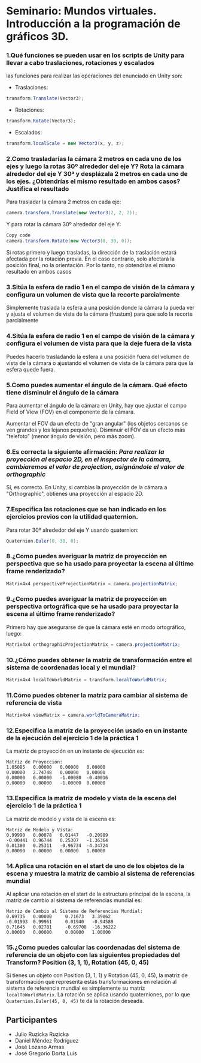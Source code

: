 # Seminario: Mundos virtuales. Introducción a la programación de gráficos 3D.

### 1.Qué funciones se pueden usar en los scripts de Unity para llevar a cabo traslaciones, rotaciones y escalados

las funciones para realizar las operaciones del enunciado en Unity son:

- Traslaciones: 
```csharp
transform.Translate(Vector3);
```
- Rotaciones:
```csharp
transform.Rotate(Vector3);
```
- Escalados:
```csharp
transform.localScale = new Vector3(x, y, z);
```

### 2.Como trasladarías la cámara 2 metros en cada uno de los ejes y luego la rotas 30º alrededor del eje Y? Rota la cámara alrededor del eje Y 30ª y desplázala 2 metros en cada uno de los ejes. ¿Obtendrías el mismo resultado en ambos casos? Justifica el resultado

Para trasladar la cámara 2 metros en cada eje:

```csharp
camera.transform.Translate(new Vector3(2, 2, 2));
```
Y para rotar la cámara 30º alrededor del eje Y:
```csharp
Copy code
camera.transform.Rotate(new Vector3(0, 30, 0));
```

Si rotas primero y luego trasladas, la dirección de la traslación estará afectada por la rotación previa. En el caso contrario, solo afectará la posición final, no la orientación. Por lo tanto, no obtendrías el mismo resultado en ambos casos

### 3.Sitúa la esfera de radio 1 en el campo de visión de la cámara y configura un volumen de vista que la recorte parcialmente

Simplemente traslada la esfera a una posición donde la cámara la pueda ver y ajusta el volumen de vista de la cámara (frustum) para que solo la recorte parcialmente

### 4.Sitúa la esfera de radio 1 en el campo de visión de la cámara y configura el volumen de vista para que la deje fuera de la vista

Puedes hacerlo trasladando la esfera a una posición fuera del volumen de vista de la cámara o ajustando el volumen de vista de la cámara para que la esfera quede fuera.

### 5.Como puedes aumentar el ángulo de la cámara. Qué efecto tiene disminuir el ángulo de la cámara

Para aumentar el ángulo de la cámara en Unity, hay que ajustar el campo Field of View (FOV) en el componente de la cámara.

Aumentar el FOV da un efecto de "gran angular" (los objetos cercanos se ven grandes y los lejanos pequeños). Disminuir el FOV da un efecto más "telefoto" (menor ángulo de visión, pero más zoom).

### 6.Es correcta la siguiente afirmación: _Para realizar la proyección al espacio 2D, en el inspector de la cámara, cambiaremos el valor de projection, asignándole el valor de orthographic_

Sí, es correcto. En Unity, si cambias la proyección de la cámara a "Orthographic", obtienes una proyección al espacio 2D.

### 7.Especifica las rotaciones que se han indicado en los ejercicios previos con la utilidad quaternion.

Para rotar 30º alrededor del eje Y usando quaternion:
```csharp
Quaternion.Euler(0, 30, 0);
```

### 8.¿Como puedes averiguar la matriz de proyección en perspectiva que se ha usado para proyectar la escena al último frame renderizado?

```csharp
Matrix4x4 perspectiveProjectionMatrix = camera.projectionMatrix;
```

### 9.¿Como puedes averiguar la matriz de proyección en perspectiva ortográfica que se ha usado para proyectar la escena al último frame renderizado?

Primero hay que asegurarse de que la cámara esté en modo ortográfico, luego:
```csharp
Matrix4x4 orthographicProjectionMatrix = camera.projectionMatrix;
```

### 10.¿Cómo puedes obtener la matriz de transformación entre el sistema de coordenadas local y el mundial?

```csharp
Matrix4x4 localToWorldMatrix = transform.localToWorldMatrix;
```

### 11.Cómo puedes obtener la matriz para cambiar al sistema de referencia de vista

```csharp
Matrix4x4 viewMatrix = camera.worldToCameraMatrix;
```

### 12.Especifica la matriz de la proyección usado en un instante de la ejecución del ejercicio 1 de la práctica 1

La matriz de proyección en un instante de ejecución es:
```text
Matriz de Proyección: 
1.05085	  0.00000	0.00000	  0.00000
0.00000	  2.74748	0.00000	  0.00000
0.00000	  0.00000	-1.00080  -0.40016
0.00000	  0.00000	-1.00000  0.00000
```

### 13.Especifica la matriz de modelo y vista de la escena del ejercicio 1 de la práctica 1

La matriz de modelo y vista de la escena es:
```text
Matriz de Modelo y Vista: 
0.99990	  0.00078	0.01447	  -0.20989
-0.00441  0.96744	0.25307	  -1.36364
0.01380	  0.25311	-0.96734  -4.34724
0.00000	  0.00000	0.00000   1.00000
```

### 14.Aplica una rotación en el start de uno de los objetos de la escena y muestra la matriz de cambio al sistema de referencias mundial

Al aplicar una rotación en el start de la estructura principal de la escena, la matriz de cambio al sistema de referencias mundial es:
```text
Matriz de Cambio al Sistema de Referencias Mundial: 
0.69735	  0.00000	  0.71673   3.39062
-0.01993  0.99961	  0.01940   -0.94589
0.71645   0.02781	  -0.69708  -16.36222
0.00000   0.00000	  0.00000   1.00000
```

### 15.¿Como puedes calcular las coordenadas del sistema de referencia de un objeto con las siguientes propiedades del Transform? Position (3, 1, 1), Rotation (45, 0, 45)

Si tienes un objeto con Position (3, 1, 1) y Rotation (45, 0, 45), la matriz de transformación que representa estas transformaciones en relación al sistema de referencia mundial es simplemente su matriz ```localToWorldMatrix```. La rotación se aplica usando quaterniones, por lo que ```Quaternion.Euler(45, 0, 45)``` te da la rotación deseada.

## Participantes
- Julio Ruzicka Ruzicka
- Daniel Méndez Rodríguez
- José Lozano Armas
- José Gregorio Dorta Luis
